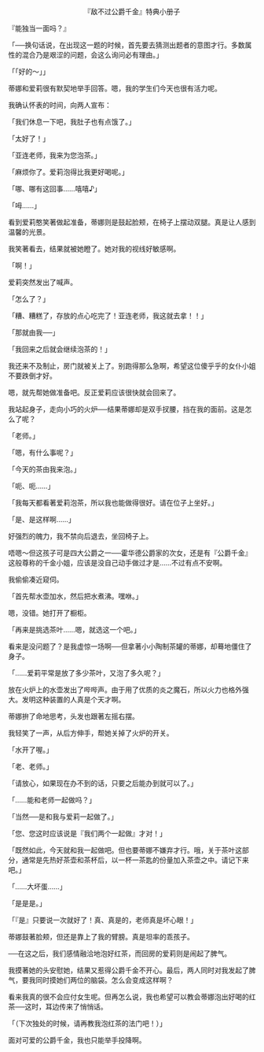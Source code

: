 <p align="center">『敌不过公爵千金』特典小册子</p>

『能独当一面吗？』

「──换句话说，在出现这一题的时候，首先要去猜测出题者的意图才行。多数属性的混合乃是艰涩的问题，会这么询问必有理由。」

「「好的～」」

蒂娜和爱莉很有默契地举手回答。嗯，我的学生们今天也很有活力呢。

我确认怀表的时间，向两人宣布：

「我们休息一下吧，我肚子也有点饿了。」

「太好了！」

「亚连老师，我来为您泡茶。」

「麻烦你了。爱莉泡得比我更好喝呢。」

「哪、哪有这回事……嘻嘻♪」

「呣……」

看到爱莉憨笑著做起准备，蒂娜则是鼓起脸颊，在椅子上摆动双腿。真是让人感到温馨的光景。

我笑著看去，结果就被她瞪了。她对我的视线好敏感啊。

「啊！」

爱莉突然发出了喊声。

「怎么了？」

「糟、糟糕了，存放的点心吃完了！亚连老师，我这就去拿！！」

「那就由我──」

「我回来之后就会继续泡茶的！」

我还来不及制止，房门就被关上了。别跑得那么急啊，希望这位傻乎乎的女仆小姐不要跌倒才好。

嗯，就先帮她做准备吧。反正爱莉应该很快就会回来了。

我站起身子，走向小巧的火炉──结果蒂娜却是双手扠腰，挡在我的面前。这是怎么了呢？

「老师。」

「嗯，有什么事呢？」

「今天的茶由我来泡。」

「呃、呃……」

「我每天都看著爱莉泡茶，所以我也能做得很好。请在位子上坐好。」

「是、是这样啊……」

好强烈的魄力，我不禁向后退去，坐回椅子上。

唔嗯～但这孩子可是四大公爵之一──霍华德公爵家的次女，还是有『公爵千金』这般尊称的千金小姐，应该是没自己动手做过才是……不过有点不安啊。

我偷偷凑近窥伺。

「首先帮水壶加水，然后把水煮沸。嘿咻。」

嗯，没错。她打开了橱柜。

「再来是挑选茶叶……嗯，就选这一个吧。」

看来是没问题了？是我虚惊一场啊──但拿著小小陶制茶罐的蒂娜，却蓦地僵住了身子。

「……爱莉平常是放了多少茶叶，又泡了多久呢？」

放在火炉上的水壶发出了哔哔声。由于用了优质的炎之魔石，所以火力也格外强大。发明这种装置的人真是个天才啊。

蒂娜拚了命地思考，头发也跟著左摇右摆。

我轻笑了一声，从后方伸手，帮她关掉了火炉的开关。

「水开了喔。」

「老、老师。」

「请放心，如果现在办不到的话，只要之后能办到就可以了。」

「……能和老师一起做吗？」

「当然──是和我与爱莉一起做了。」

「您、您这时应该说是『我们两个一起做』才对！」

「既然如此，今天就和我一起做吧。但也要蒂娜不嫌弃才行。哦，关于茶叶这部分，通常是先热好茶壶和茶杯后，以一杯一茶匙的份量加入茶壶之中。请记下来吧。」

「……大坏蛋……」

「是是是。」

「『是』只要说一次就好了！真、真是的，老师真是坏心眼！」

蒂娜鼓著脸颊，但还是靠上了我的臂膀。真是坦率的乖孩子。

──在这之后，我们感情融洽地泡好红茶，而回房的爱莉则是闹起了脾气。

我摸著她的头安慰她，结果又惹得公爵千金不开心。最后，两人同时对我发起了脾气，要我同时摸她们两位的脑袋。怎么会变成这样啊？

看来我真的很不会应付女生呢。但再怎么说，我也希望可以教会蒂娜泡出好喝的红茶──这时，耳边传来了悄悄话。

「（下次独处的时候，请再教我泡红茶的法门吧！）」

面对可爱的公爵千金，我也只能举手投降啊。

